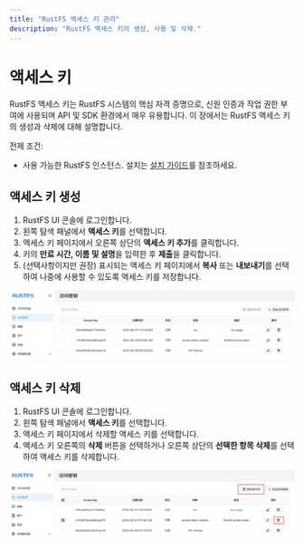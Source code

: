 ```yaml
---
title: "RustFS 액세스 키 관리"
description: "RustFS 액세스 키의 생성, 사용 및 삭제."
---
```


# 액세스 키

RustFS 액세스 키는 RustFS 시스템의 핵심 자격 증명으로, 신원 인증과 작업 권한 부여에 사용되며 API 및 SDK 환경에서 매우 유용합니다. 이 장에서는 RustFS 액세스 키의 생성과 삭제에 대해 설명합니다.

전제 조건:

- 사용 가능한 RustFS 인스턴스. 설치는 [설치 가이드](../../installation/index.md)를 참조하세요.

## 액세스 키 생성

1. RustFS UI 콘솔에 로그인합니다.
1. 왼쪽 탐색 패널에서 **액세스 키**를 선택합니다.
1. 액세스 키 페이지에서 오른쪽 상단의 **액세스 키 추가**를 클릭합니다.
1. 키의 **만료 시간, 이름 및 설명**을 입력한 후 **제출**을 클릭합니다.
1. (선택사항이지만 권장) 표시되는 액세스 키 페이지에서 **복사** 또는 **내보내기**를 선택하여 나중에 사용할 수 있도록 액세스 키를 저장합니다.

![access key list page](images/access_token_creation.png)

## 액세스 키 삭제

1. RustFS UI 콘솔에 로그인합니다.
1. 왼쪽 탐색 패널에서 **액세스 키**를 선택합니다.
1. 액세스 키 페이지에서 삭제할 액세스 키를 선택합니다.
1. 액세스 키 오른쪽의 **삭제** 버튼을 선택하거나 오른쪽 상단의 **선택한 항목 삭제**를 선택하여 액세스 키를 삭제합니다.

![access key deletion](images/access_token_deletion.png)